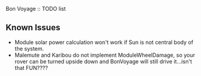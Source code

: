 Bon Voyage :: TODO list

## Known Issues

* Module solar power calculation won't work if Sun is not central body of the system.
* Malemute and Karibou do not implement ModuleWheelDamage, so your rover can be turned upside down and BonVoyage will still drive it...isn't that FUN????